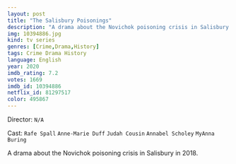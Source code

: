 ```yaml
---
layout: post
title: "The Salisbury Poisonings"
description: "A drama about the Novichok poisoning crisis in Salisbury in 2018..."
img: 10394886.jpg
kind: tv series
genres: [Crime,Drama,History]
tags: Crime Drama History 
language: English
year: 2020
imdb_rating: 7.2
votes: 1669
imdb_id: 10394886
netflix_id: 81297517
color: 495867
---
```

Director: `N/A`  

Cast: `Rafe Spall` `Anne-Marie Duff` `Judah Cousin` `Annabel Scholey` `MyAnna Buring` 

A drama about the Novichok poisoning crisis in Salisbury in 2018.